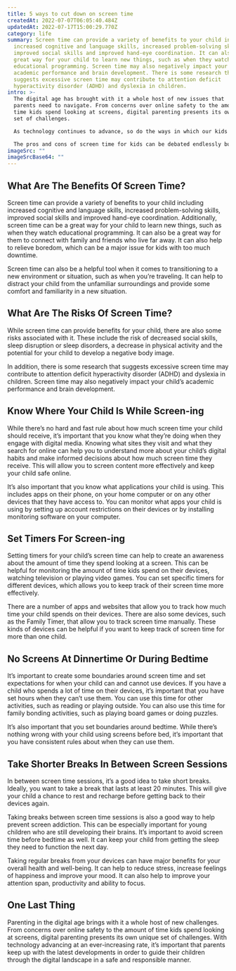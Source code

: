 ```yaml
---
title: 5 ways to cut down on screen time
createdAt: 2022-07-07T06:05:40.484Z
updatedAt: 2022-07-17T15:00:29.770Z
category: life
summary: Screen time can provide a variety of benefits to your child including
  increased cognitive and language skills, increased problem-solving skills,
  improved social skills and improved hand-eye coordination. It can also be a
  great way for your child to learn new things, such as when they watch
  educational programming. Screen time may also negatively impact your child’s
  academic performance and brain development. There is some research that
  suggests excessive screen time may contribute to attention deficit
  hyperactivity disorder (ADHD) and dyslexia in children.
intro: >-
  The digital age has brought with it a whole host of new issues that
  parents need to navigate. From concerns over online safety to the amount of
  time kids spend looking at screens, digital parenting presents its own unique
  set of challenges. 

  As technology continues to advance, so do the ways in which our kids can interact with it. From tablets and smart TVs to smartphones and video games, it seems as though there are more screens than ever before. This is especially true for younger children who have grown up with these devices as a normal part of their everyday life. 

  The pros and cons of screen time for kids can be debated endlessly but at the end of the day, your child will likely spend a lot of their time consuming some form of media in one way or another. As their parent, it’s important that you understand the benefits and risks associated with screen time so that you can make informed decisions about how much exposure they receive on a regular basis.
imageSrc: ""
imageSrcBase64: ""
---
```


## What Are The Benefits Of Screen Time?

Screen time can provide a variety of benefits to your child including increased cognitive and language skills, increased problem-solving skills, improved social skills and improved hand-eye coordination. Additionally, screen time can be a great way for your child to learn new things, such as when they watch educational programming. It can also be a great way for them to connect with family and friends who live far away. It can also help to relieve boredom, which can be a major issue for kids with too much downtime.

Screen time can also be a helpful tool when it comes to transitioning to a new environment or situation, such as when you’re traveling. It can help to distract your child from the unfamiliar surroundings and provide some comfort and familiarity in a new situation.

## What Are The Risks Of Screen Time?

While screen time can provide benefits for your child, there are also some risks associated with it. These include the risk of decreased social skills, sleep disruption or sleep disorders, a decrease in physical activity and the potential for your child to develop a negative body image.

In addition, there is some research that suggests excessive screen time may contribute to attention deficit hyperactivity disorder (ADHD) and dyslexia in children. Screen time may also negatively impact your child’s academic performance and brain development.

## Know Where Your Child Is While Screen-ing

While there’s no hard and fast rule about how much screen time your child should receive, it’s important that you know what they’re doing when they engage with digital media. Knowing what sites they visit and what they search for online can help you to understand more about your child’s digital habits and make informed decisions about how much screen time they receive. This will allow you to screen content more effectively and keep your child safe online.

It’s also important that you know what applications your child is using. This includes apps on their phone, on your home computer or on any other devices that they have access to. You can monitor what apps your child is using by setting up account restrictions on their devices or by installing monitoring software on your computer.

## Set Timers For Screen-ing

Setting timers for your child’s screen time can help to create an awareness about the amount of time they spend looking at a screen. This can be helpful for monitoring the amount of time kids spend on their devices, watching television or playing video games. You can set specific timers for different devices, which allows you to keep track of their screen time more effectively.

There are a number of apps and websites that allow you to track how much time your child spends on their devices. There are also some devices, such as the Family Timer, that allow you to track screen time manually. These kinds of devices can be helpful if you want to keep track of screen time for more than one child.

## No Screens At Dinnertime Or During Bedtime

It’s important to create some boundaries around screen time and set expectations for when your child can and cannot use devices. If you have a child who spends a lot of time on their devices, it’s important that you have set hours when they can’t use them. You can use this time for other activities, such as reading or playing outside. You can also use this time for family bonding activities, such as playing board games or doing puzzles.

It’s also important that you set boundaries around bedtime. While there’s nothing wrong with your child using screens before bed, it’s important that you have consistent rules about when they can use them.

## Take Shorter Breaks In Between Screen Sessions

In between screen time sessions, it’s a good idea to take short breaks. Ideally, you want to take a break that lasts at least 20 minutes. This will give your child a chance to rest and recharge before getting back to their devices again.

Taking breaks between screen time sessions is also a good way to help prevent screen addiction. This can be especially important for young children who are still developing their brains. It’s important to avoid screen time before bedtime as well. It can keep your child from getting the sleep they need to function the next day.

Taking regular breaks from your devices can have major benefits for your overall health and well-being. It can help to reduce stress, increase feelings of happiness and improve your mood. It can also help to improve your attention span, productivity and ability to focus.

## One Last Thing

Parenting in the digital age brings with it a whole host of new challenges. From concerns over online safety to the amount of time kids spend looking at screens, digital parenting presents its own unique set of challenges. With technology advancing at an ever-increasing rate, it’s important that parents keep up with the latest developments in order to guide their children through the digital landscape in a safe and responsible manner.

